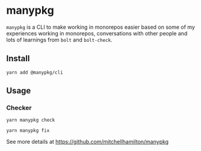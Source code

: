 # manypkg

`manypkg` is a CLI to make working in monorepos easier based on some of my experiences working in monorepos, conversations with other people and lots of learnings from `bolt` and `bolt-check`.

## Install

```
yarn add @manypkg/cli
```

## Usage

### Checker

```
yarn manypkg check
```

```
yarn manypkg fix
```

See more details at https://github.com/mitchellhamilton/manypkg
